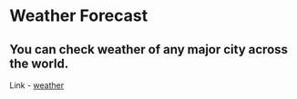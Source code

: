 # Weather Forecast

## You can check weather of any major city across the world.
Link - [weather]()
